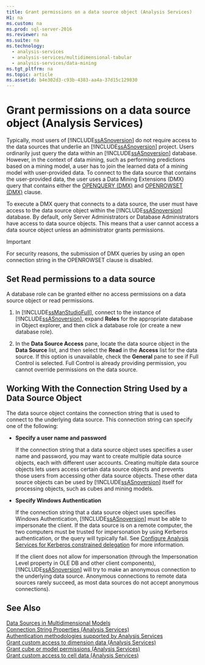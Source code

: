 ```yaml
---
title: Grant permissions on a data source object (Analysis Services)
H1: na
ms.custom: na
ms.prod: sql-server-2016
ms.reviewer: na
ms.suite: na
ms.technology: 
  - analysis-services
  - analysis-services/multidimensional-tabular
  - analysis-services/data-mining
ms.tgt_pltfrm: na
ms.topic: article
ms.assetid: b4e302d3-c93b-4383-aa4a-37d15c129830
---
```

# Grant permissions on a data source object (Analysis Services)
  Typically, most users of [!INCLUDE[ssASnoversion](../../Token/Other/ssASnoversion_md.md)] do not require access to the data sources that underlie an [!INCLUDE[ssASnoversion](../../Token/Other/ssASnoversion_md.md)] project. Users ordinarily just query the data within an [!INCLUDE[ssASnoversion](../../Token/Other/ssASnoversion_md.md)] database. However, in the context of data mining, such as performing predictions based on a mining model, a user has to join the learned data of a mining model with user\-provided data. To connect to the data source that contains the user\-provided data, the user uses a Data Mining Extensions \(DMX\) query that contains either the [OPENQUERY &#40;DMX&#41;](../Topic/OPENQUERY%20\(DMX\).md) and [OPENROWSET &#40;DMX&#41;](../Topic/OPENROWSET%20\(DMX\).md) clause.  
  
 To execute a DMX query that connects to a data source, the user must have access to the data source object within the [!INCLUDE[ssASnoversion](../../Token/Other/ssASnoversion_md.md)] database. By default, only Server Administrators or Database Administrators have access to data source objects. This means that a user cannot access a data source object unless an administrator grants permissions.  
  
> [!IMPORTANT]  
>  For security reasons, the submission of DMX queries by using an open connection string in the OPENROWSET clause is disabled.  
  
## Set Read permissions to a data source  
 A database role can be granted either no access permissions on a data source object or read permissions.  
  
1.  In [!INCLUDE[ssManStudioFull](../../Token/Other/ssManStudioFull_md.md)], connect to the instance of [!INCLUDE[ssASnoversion](../../Token/Other/ssASnoversion_md.md)], expand **Roles** for the appropriate database in Object explorer, and then click a database role \(or create a new database role\).  
  
2.  In the **Data Source Access** pane, locate the data source object in the **Data Source** list, and then select the **Read** in the **Access** list for the data source. If this option is unavailable, check the **General** pane to see if Full Control is selected. Full Control is already providing permission, you cannot override permissions on the data source.  
  
## Working With the Connection String Used by a Data Source Object  
 The data source object contains the connection string that is used to connect to the underlying data source. This connection string can specify one of the following:  
  
-   **Specify a user name and password**  
  
     If the connection string that a data source object uses specifies a user name and password, you may want to create multiple data source objects, each with different user accounts. Creating multiple data source objects lets users access certain data source objects and prevents those users from accessing other data source objects. These other data source objects can be used by [!INCLUDE[ssASnoversion](../../Token/Other/ssASnoversion_md.md)] itself for processing objects, such as cubes and mining models.  
  
-   **Specify Windows Authentication**  
  
     If the connection string that a data source object uses specifies Windows Authentication, [!INCLUDE[ssASnoversion](../../Token/Other/ssASnoversion_md.md)] must be able to impersonate the client. If the data source is on a remote computer, the two computers must be trusted for impersonation by using Kerberos authentication, or the query will typically fail. See [Configure Analysis Services for Kerberos constrained delegation](../../Topics/TopicNameNotContainA/Configure-Analysis-Services-for-Kerberos-constrained-delegation.md) for more information.  
  
     If the client does not allow for impersonation \(through the Impersonation Level property in OLE DB and other client components\), [!INCLUDE[ssASnoversion](../../Token/Other/ssASnoversion_md.md)] will try to make an anonymous connection to the underlying data source. Anonymous connections to remote data sources rarely succeed, as most data sources do not accept anonymous connections\).  
  
## See Also  
 [Data Sources in Multidimensional Models](../../Topics/TopicNameNotContainA/Data-Sources-in-Multidimensional-Models.md)   
 [Connection String Properties &#40;Analysis Services&#41;](../../Topics/TopicNameNotContainA/Connection-String-Properties--Analysis-Services-.md)   
 [Authentication methodologies supported by Analysis Services](../../Topics/TopicNameNotContainA/Authentication-methodologies-supported-by-Analysis-Services.md)   
 [Grant custom access to dimension data &#40;Analysis Services&#41;](../../Topics/TopicNameNotContainA/Grant-custom-access-to-dimension-data--Analysis-Services-.md)   
 [Grant cube or model permissions &#40;Analysis Services&#41;](../../Topics/TopicNameNotContainA/Grant-cube-or-model-permissions--Analysis-Services-.md)   
 [Grant custom access to cell data &#40;Analysis Services&#41;](../../Topics/TopicNameNotContainA/Grant-custom-access-to-cell-data--Analysis-Services-.md)  
  
  
